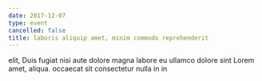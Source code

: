 ```yaml
---
date: 2017-12-07
type: event
cancelled: false
title: laboris aliquip amet, minim commodo reprehenderit
---
```

elit, Duis fugiat nisi aute dolore magna labore eu ullamco dolore sint Lorem amet, aliqua. occaecat sit consectetur nulla in in